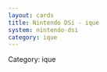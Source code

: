 ```yaml
---
layout: cards
title: Nintendo DSi - ique
system: nintendo-dsi
category: ique
---
```

<div class="alert alert-secondary mb-4"><span class="i18n innerHTML-category">Category: </span><span class="i18n innerHTML-cat-ique">ique</span></div>
